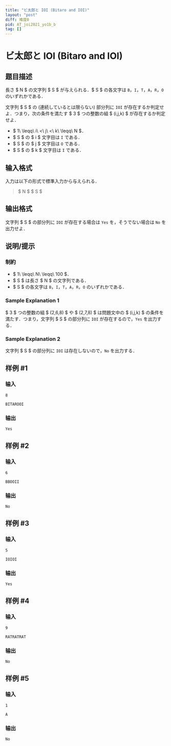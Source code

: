 ```yaml
---
title: "ビ太郎と IOI (Bitaro and IOI)"
layout: "post"
diff: 难度0
pid: AT_joi2021_yo1b_b
tag: []
---
```


# ビ太郎と IOI (Bitaro and IOI)

## 题目描述

[problemUrl]: https://atcoder.jp/contests/joi2021yo1b/tasks/joi2021_yo1b_b

長さ $ N $ の文字列 $ S $ が与えられる．$ S $ の各文字は `B`，`I`，`T`，`A`，`R`，`O` のいずれかである．

文字列 $ S $ の (連続しているとは限らない) 部分列に `IOI` が存在するか判定せよ．つまり，次の条件を満たす $ 3 $ つの整数の組 $ (i,j,k) $ が存在するか判定せよ．

- $ 1\ \leqq\ i\ <\ j\ <\ k\ \leqq\ N $．
- $ S $ の $ i $ 文字目は `I` である．
- $ S $ の $ j $ 文字目は `O` である．
- $ S $ の $ k $ 文字目は `I` である．

## 输入格式

入力は以下の形式で標準入力から与えられる．

> $ N $ $ S $

## 输出格式

文字列 $ S $ の部分列に `IOI` が存在する場合は `Yes` を，そうでない場合は `No` を出力せよ．

## 说明/提示

### 制約

- $ 1\ \leqq\ N\ \leqq\ 100 $．
- $ S $ は長さ $ N $ の文字列である．
- $ S $ の各文字は `B`，`I`，`T`，`A`，`R`，`O` のいずれかである．

### Sample Explanation 1

$ 3 $ つの整数の組 $ (2,6,8) $ や $ (2,7,8) $ は問題文中の $ (i,j,k) $ の条件を満たす．つまり，文字列 $ S $ の部分列に `IOI` が存在するので，`Yes` を出力する．

### Sample Explanation 2

文字列 $ S $ の部分列に `IOI` は存在しないので，`No` を出力する．

## 样例 #1

### 输入

```
8
BITAROOI
```

### 输出

```
Yes
```

## 样例 #2

### 输入

```
6
BBOOII
```

### 输出

```
No
```

## 样例 #3

### 输入

```
5
IOIOI
```

### 输出

```
Yes
```

## 样例 #4

### 输入

```
9
RATRATRAT
```

### 输出

```
No
```

## 样例 #5

### 输入

```
1
A
```

### 输出

```
No
```

